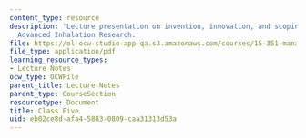 ```yaml
---
content_type: resource
description: 'Lecture presentation on invention, innovation, and scoping technology:
  Advanced Inhalation Research.'
file: https://ol-ocw-studio-app-qa.s3.amazonaws.com/courses/15-351-managing-innovation-and-entrepreneurship-spring-2008/eb02ce8dafa458830809caa31313d53a_05_lec.pdf
file_type: application/pdf
learning_resource_types:
- Lecture Notes
ocw_type: OCWFile
parent_title: Lecture Notes
parent_type: CourseSection
resourcetype: Document
title: Class Five
uid: eb02ce8d-afa4-5883-0809-caa31313d53a
---
```

